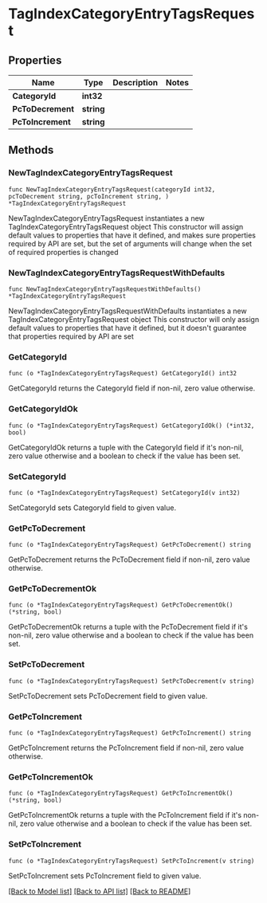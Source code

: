 # TagIndexCategoryEntryTagsRequest

## Properties

Name | Type | Description | Notes
------------ | ------------- | ------------- | -------------
**CategoryId** | **int32** |  | 
**PcToDecrement** | **string** |  | 
**PcToIncrement** | **string** |  | 

## Methods

### NewTagIndexCategoryEntryTagsRequest

`func NewTagIndexCategoryEntryTagsRequest(categoryId int32, pcToDecrement string, pcToIncrement string, ) *TagIndexCategoryEntryTagsRequest`

NewTagIndexCategoryEntryTagsRequest instantiates a new TagIndexCategoryEntryTagsRequest object
This constructor will assign default values to properties that have it defined,
and makes sure properties required by API are set, but the set of arguments
will change when the set of required properties is changed

### NewTagIndexCategoryEntryTagsRequestWithDefaults

`func NewTagIndexCategoryEntryTagsRequestWithDefaults() *TagIndexCategoryEntryTagsRequest`

NewTagIndexCategoryEntryTagsRequestWithDefaults instantiates a new TagIndexCategoryEntryTagsRequest object
This constructor will only assign default values to properties that have it defined,
but it doesn't guarantee that properties required by API are set

### GetCategoryId

`func (o *TagIndexCategoryEntryTagsRequest) GetCategoryId() int32`

GetCategoryId returns the CategoryId field if non-nil, zero value otherwise.

### GetCategoryIdOk

`func (o *TagIndexCategoryEntryTagsRequest) GetCategoryIdOk() (*int32, bool)`

GetCategoryIdOk returns a tuple with the CategoryId field if it's non-nil, zero value otherwise
and a boolean to check if the value has been set.

### SetCategoryId

`func (o *TagIndexCategoryEntryTagsRequest) SetCategoryId(v int32)`

SetCategoryId sets CategoryId field to given value.


### GetPcToDecrement

`func (o *TagIndexCategoryEntryTagsRequest) GetPcToDecrement() string`

GetPcToDecrement returns the PcToDecrement field if non-nil, zero value otherwise.

### GetPcToDecrementOk

`func (o *TagIndexCategoryEntryTagsRequest) GetPcToDecrementOk() (*string, bool)`

GetPcToDecrementOk returns a tuple with the PcToDecrement field if it's non-nil, zero value otherwise
and a boolean to check if the value has been set.

### SetPcToDecrement

`func (o *TagIndexCategoryEntryTagsRequest) SetPcToDecrement(v string)`

SetPcToDecrement sets PcToDecrement field to given value.


### GetPcToIncrement

`func (o *TagIndexCategoryEntryTagsRequest) GetPcToIncrement() string`

GetPcToIncrement returns the PcToIncrement field if non-nil, zero value otherwise.

### GetPcToIncrementOk

`func (o *TagIndexCategoryEntryTagsRequest) GetPcToIncrementOk() (*string, bool)`

GetPcToIncrementOk returns a tuple with the PcToIncrement field if it's non-nil, zero value otherwise
and a boolean to check if the value has been set.

### SetPcToIncrement

`func (o *TagIndexCategoryEntryTagsRequest) SetPcToIncrement(v string)`

SetPcToIncrement sets PcToIncrement field to given value.



[[Back to Model list]](../README.md#documentation-for-models) [[Back to API list]](../README.md#documentation-for-api-endpoints) [[Back to README]](../README.md)


